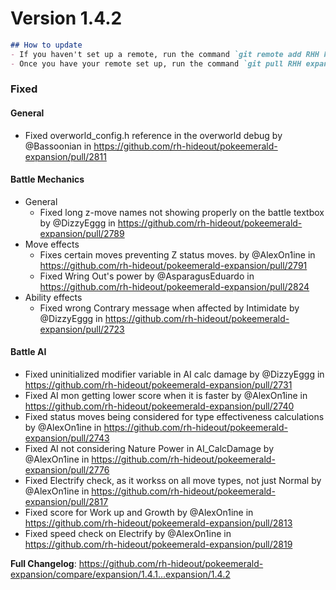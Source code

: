 # Version 1.4.2

```md
## How to update
- If you haven't set up a remote, run the command `git remote add RHH https://github.com/rh-hideout/pokeemerald-expansion`.
- Once you have your remote set up, run the command `git pull RHH expansion/1.4.2`.
```

### Fixed
#### General
* Fixed overworld_config.h reference in the overworld debug by @Bassoonian in https://github.com/rh-hideout/pokeemerald-expansion/pull/2811
#### Battle Mechanics
* General
    * Fixed long z-move names not showing properly on the battle textbox by @DizzyEggg in https://github.com/rh-hideout/pokeemerald-expansion/pull/2789
* Move effects
    * Fixes certain moves preventing Z status moves. by @AlexOn1ine in https://github.com/rh-hideout/pokeemerald-expansion/pull/2791
    * Fixed Wring Out's power by @AsparagusEduardo in https://github.com/rh-hideout/pokeemerald-expansion/pull/2824
* Ability effects
    * Fixed wrong Contrary message when affected by Intimidate by @DizzyEggg in https://github.com/rh-hideout/pokeemerald-expansion/pull/2723
#### Battle AI
* Fixed uninitialized modifier variable in AI calc damage by @DizzyEggg in https://github.com/rh-hideout/pokeemerald-expansion/pull/2731
* Fixed AI mon getting lower score when it is faster by @AlexOn1ine in https://github.com/rh-hideout/pokeemerald-expansion/pull/2740
* Fixed status moves being considered for type effectiveness calculations by @AlexOn1ine in https://github.com/rh-hideout/pokeemerald-expansion/pull/2743
* Fixed AI not considering Nature Power in AI_CalcDamage by @AlexOn1ine in https://github.com/rh-hideout/pokeemerald-expansion/pull/2776
* Fixed Electrify check, as it workss on all move types, not just Normal by @AlexOn1ine in https://github.com/rh-hideout/pokeemerald-expansion/pull/2817
* Fixed score for Work up and Growth by @AlexOn1ine in https://github.com/rh-hideout/pokeemerald-expansion/pull/2813
* Fixed speed check on Electrify by @AlexOn1ine in https://github.com/rh-hideout/pokeemerald-expansion/pull/2819

**Full Changelog**: https://github.com/rh-hideout/pokeemerald-expansion/compare/expansion/1.4.1...expansion/1.4.2